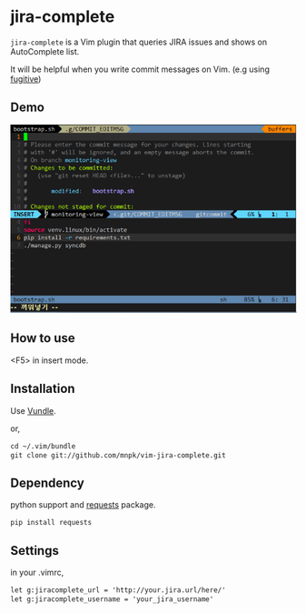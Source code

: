 # jira-complete

`jira-complete` is a Vim plugin that queries JIRA issues and shows on AutoComplete list.

It will be helpful when you write commit messages on Vim. (e.g using [fugitive](https://github.com/tpope/vim-fugitive))

## Demo

![demo](vim_jira_preview.gif)

## How to use

\<F5\> in insert mode.

## Installation

Use [Vundle](https://github.com/gmarik/Vundle.vim).

or,

```
cd ~/.vim/bundle
git clone git://github.com/mnpk/vim-jira-complete.git
```

## Dependency

python support and [requests](http://docs.python-requests.org/) package.

```
pip install requests
```

## Settings

in your .vimrc,

```
let g:jiracomplete_url = 'http://your.jira.url/here/'
let g:jiracomplete_username = 'your_jira_username'
```
